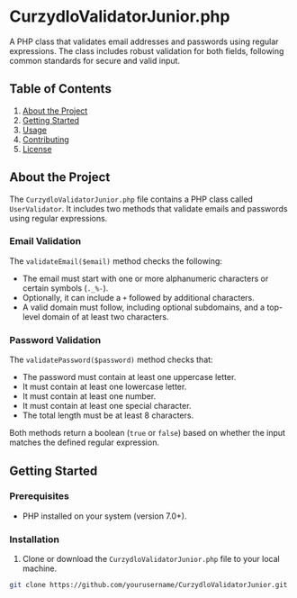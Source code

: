# CurzydloValidatorJunior.php

A PHP class that validates email addresses and passwords using regular expressions. The class includes robust validation for both fields, following common standards for secure and valid input.

## Table of Contents

1. [About the Project](#about-the-project)
2. [Getting Started](#getting-started)
3. [Usage](#usage)
4. [Contributing](#contributing)
5. [License](#license)

## About the Project

The `CurzydloValidatorJunior.php` file contains a PHP class called `UserValidator`. It includes two methods that validate emails and passwords using regular expressions.

### Email Validation

The `validateEmail($email)` method checks the following:
- The email must start with one or more alphanumeric characters or certain symbols (`._%-`).
- Optionally, it can include a `+` followed by additional characters.
- A valid domain must follow, including optional subdomains, and a top-level domain of at least two characters.

### Password Validation

The `validatePassword($password)` method checks that:
- The password must contain at least one uppercase letter.
- It must contain at least one lowercase letter.
- It must contain at least one number.
- It must contain at least one special character.
- The total length must be at least 8 characters.

Both methods return a boolean (`true` or `false`) based on whether the input matches the defined regular expression.

## Getting Started

### Prerequisites

- PHP installed on your system (version 7.0+).

### Installation

1. Clone or download the `CurzydloValidatorJunior.php` file to your local machine.

```bash
git clone https://github.com/yourusername/CurzydloValidatorJunior.git